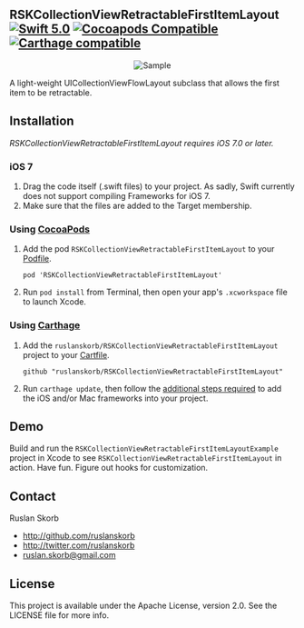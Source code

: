 ## RSKCollectionViewRetractableFirstItemLayout [![Swift 5.0](https://img.shields.io/badge/Swift-5.0-orange.svg?style=flat)](https://developer.apple.com/swift/) [![Cocoapods Compatible](https://img.shields.io/cocoapods/v/RSKCollectionViewRetractableFirstItemLayout.svg)](https://img.shields.io/cocoapods/v/RSKCollectionViewRetractableFirstItemLayout.svg) [![Carthage compatible](https://img.shields.io/badge/Carthage-compatible-4BC51D.svg?style=flat)](https://github.com/ruslanskorb/RSKCollectionViewRetractableFirstItemLayout)

<p align="center">
  <img src="RSKCollectionViewRetractableFirstItemLayoutExample/RSKCollectionViewRetractableFirstItemLayoutExample.gif" alt="Sample">
</p>

A light-weight UICollectionViewFlowLayout subclass that allows the first item to be retractable.

## Installation
*RSKCollectionViewRetractableFirstItemLayout requires iOS 7.0 or later.*

### iOS 7

1.  Drag the code itself (.swift files) to your project. As sadly, Swift currently does not support compiling Frameworks for iOS 7.
2.  Make sure that the files are added to the Target membership.

### Using [CocoaPods](http://cocoapods.org)

1.  Add the pod `RSKCollectionViewRetractableFirstItemLayout` to your [Podfile](http://guides.cocoapods.org/using/the-podfile.html).

        pod 'RSKCollectionViewRetractableFirstItemLayout'

2.  Run `pod install` from Terminal, then open your app's `.xcworkspace` file to launch Xcode.

### Using [Carthage](https://github.com/Carthage/Carthage)

1.  Add the `ruslanskorb/RSKCollectionViewRetractableFirstItemLayout` project to your [Cartfile](https://github.com/Carthage/Carthage/blob/master/Documentation/Artifacts.md#cartfile).

        github "ruslanskorb/RSKCollectionViewRetractableFirstItemLayout"

2.  Run `carthage update`, then follow the [additional steps required](https://github.com/Carthage/Carthage#adding-frameworks-to-an-application) to add the iOS and/or Mac frameworks into your project.

## Demo

Build and run the `RSKCollectionViewRetractableFirstItemLayoutExample` project in Xcode to see `RSKCollectionViewRetractableFirstItemLayout` in action.
Have fun. Figure out hooks for customization.

## Contact

Ruslan Skorb

- http://github.com/ruslanskorb
- http://twitter.com/ruslanskorb
- ruslan.skorb@gmail.com

## License

This project is available under the Apache License, version 2.0. See the LICENSE file for more info.
